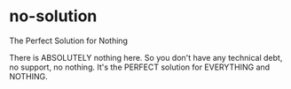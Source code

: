 # no-solution
The Perfect Solution for Nothing

There is ABSOLUTELY nothing here. So you don't have any technical debt, no support, no nothing. It's the PERFECT solution for EVERYTHING and NOTHING.
